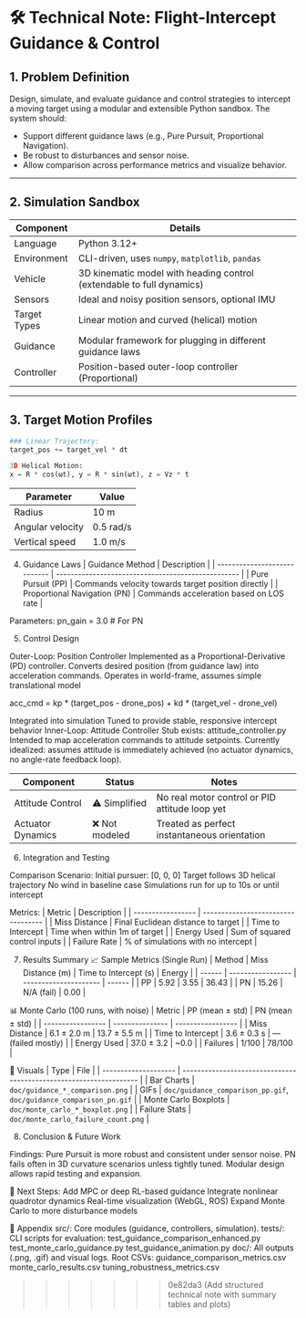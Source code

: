 
# 🛠️ Technical Note: Flight-Intercept Guidance & Control

## 1. Problem Definition

Design, simulate, and evaluate guidance and control strategies to intercept a moving target using a modular and extensible Python sandbox. The system should:

- Support different guidance laws (e.g., Pure Pursuit, Proportional Navigation).
- Be robust to disturbances and sensor noise.
- Allow comparison across performance metrics and visualize behavior.

---

## 2. Simulation Sandbox

| Component     | Details                                                                 |
|---------------|-------------------------------------------------------------------------|
| Language      | Python 3.12+                                                             |
| Environment   | CLI-driven, uses `numpy`, `matplotlib`, `pandas`                        |
| Vehicle       | 3D kinematic model with heading control (extendable to full dynamics)   |
| Sensors       | Ideal and noisy position sensors, optional IMU                          |
| Target Types  | Linear motion and curved (helical) motion                               |
| Guidance      | Modular framework for plugging in different guidance laws               |
| Controller    | Position-based outer-loop controller (Proportional)                     |

---

## 3. Target Motion Profiles

```python
### Linear Trajectory:
target_pos += target_vel * dt

3D Helical Motion:
x = R * cos(ωt), y = R * sin(ωt), z = Vz * t
```
| Parameter        | Value     |
| ---------------- | --------- |
| Radius           | 10 m      |
| Angular velocity | 0.5 rad/s |
| Vertical speed   | 1.0 m/s   |


4. Guidance Laws
| Guidance Method              | Description                                        |
| ---------------------------- | -------------------------------------------------- |
| Pure Pursuit (PP)            | Commands velocity towards target position directly |
| Proportional Navigation (PN) | Commands acceleration based on LOS rate            |

Parameters:
pn_gain = 3.0  # For PN

5. Control Design

Outer-Loop: Position Controller
Implemented as a Proportional-Derivative (PD) controller.
Converts desired position (from guidance law) into acceleration commands.
Operates in world-frame, assumes simple translational model

acc_cmd = kp * (target_pos - drone_pos) + kd * (target_vel - drone_vel)

Integrated into simulation
Tuned to provide stable, responsive intercept behavior
Inner-Loop: Attitude Controller
Stub exists: attitude_controller.py
Intended to map acceleration commands to attitude setpoints.
Currently idealized: assumes attitude is immediately achieved (no actuator dynamics, no angle-rate feedback loop).

| Component         | Status        | Notes                                          |
| ----------------- | ------------- | ---------------------------------------------- |
| Attitude Control  | ⚠️ Simplified | No real motor control or PID attitude loop yet |
| Actuator Dynamics | ❌ Not modeled | Treated as perfect instantaneous orientation   |


6. Integration and Testing

Comparison Scenario:
Initial pursuer: [0, 0, 0]
Target follows 3D helical trajectory
No wind in baseline case
Simulations run for up to 10s or until intercept

Metrics:
| Metric            | Description                        |
| ----------------- | ---------------------------------- |
| Miss Distance     | Final Euclidean distance to target |
| Time to Intercept | Time when within 1m of target      |
| Energy Used       | Sum of squared control inputs      |
| Failure Rate      | % of simulations with no intercept |

7. Results Summary
📈 Sample Metrics (Single Run)
| Method | Miss Distance (m) | Time to Intercept (s) | Energy |
| ------ | ----------------- | --------------------- | ------ |
| PP     | 5.92              | 3.55                  | 36.43  |
| PN     | 15.26             | N/A (fail)            | 0.00   |

📊 Monte Carlo (100 runs, with noise)
| Metric            | PP (mean ± std) | PN (mean ± std)   |
| ----------------- | --------------- | ----------------- |
| Miss Distance     | 6.1 ± 2.0 m     | 13.7 ± 5.5 m      |
| Time to Intercept | 3.6 ± 0.3 s     | — (failed mostly) |
| Energy Used       | 37.0 ± 3.2      | \~0.0             |
| Failures          | 1/100           | 78/100            |

📁 Visuals
| Type                 | File                                                               |
| -------------------- | ------------------------------------------------------------------ |
| Bar Charts           | `doc/guidance_*_comparison.png`                                    |
| GIFs                 | `doc/guidance_comparison_pp.gif`, `doc/guidance_comparison_pn.gif` |
| Monte Carlo Boxplots | `doc/monte_carlo_*_boxplot.png`                                    |
| Failure Stats        | `doc/monte_carlo_failure_count.png`                                |

8. Conclusion & Future Work

Findings:
Pure Pursuit is more robust and consistent under sensor noise.
PN fails often in 3D curvature scenarios unless tightly tuned.
Modular design allows rapid testing and expansion.

🔭 Next Steps:
Add MPC or deep RL-based guidance
Integrate nonlinear quadrotor dynamics
Real-time visualization (WebGL, ROS)
Expand Monte Carlo to more disturbance models

📎 Appendix
src/: Core modules (guidance, controllers, simulation).
tests/: CLI scripts for evaluation:
test_guidance_comparison_enhanced.py
test_monte_carlo_guidance.py
test_guidance_animation.py
doc/: All outputs (.png, .gif) and visual logs.
Root CSVs:
guidance_comparison_metrics.csv
monte_carlo_results.csv
tuning_robustness_metrics.csv
>>>>>>> 0e82da3 (Add structured technical note with summary tables and plots)

